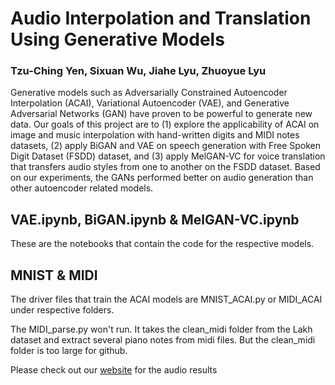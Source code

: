 # Audio Interpolation and Translation Using Generative Models
### Tzu-Ching Yen, Sixuan Wu, Jiahe Lyu, Zhuoyue Lyu
Generative models such as Adversarially Constrained Autoencoder Interpolation (ACAI), Variational Autoencoder (VAE), and Generative Adversarial Networks (GAN) have proven to be powerful to generate new data. Our goals of this project are to (1) explore the applicability of ACAI on image and music interpolation with hand-written digits and MIDI notes datasets, (2) apply BiGAN and VAE on speech generation with Free Spoken Digit Dataset (FSDD) dataset, and (3) apply MelGAN-VC for voice translation that transfers audio styles from one to another on the FSDD dataset. Based on our experiments, the GANs performed better on audio generation than other autoencoder related models. 

## VAE.ipynb, BiGAN.ipynb \& MelGAN-VC.ipynb
These are the notebooks that contain the code for the respective models.

## MNIST \& MIDI 
The driver files that train the ACAI models are MNIST_ACAI.py or MIDI_ACAI under respective folders. 

The MIDI_parse.py won't run. It takes the clean_midi folder from the Lakh dataset and extract several piano notes from midi files. 
But the clean_midi folder is too large for github. 


Please check out our [website](https://zhuoyuelyu.github.io/generative_models/index.html) for the audio results
